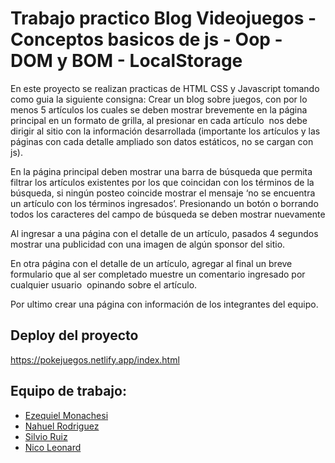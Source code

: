 # Trabajo practico Blog Videojuegos - Conceptos basicos de js - Oop - DOM y BOM - LocalStorage
En este proyecto se realizan practicas de HTML CSS y Javascript tomando como guia la siguiente consigna:
Crear un blog sobre juegos, con por lo menos 5 artículos los cuales se deben mostrar brevemente en la página principal en un formato de grilla, al presionar en cada artículo  nos debe dirigir al sitio con la información desarrollada (importante los artículos y las páginas con cada detalle ampliado son datos estáticos, no se cargan con js).

En la página principal deben mostrar una barra de búsqueda que permita filtrar los artículos existentes por los que coincidan con los términos de la búsqueda, si ningún posteo coincide mostrar el mensaje ‘no se encuentra un artículo con los términos ingresados’. Presionando un botón o borrando todos los caracteres del campo de búsqueda se deben mostrar nuevamente

Al ingresar a una página con el detalle de un artículo, pasados 4 segundos mostrar una publicidad con una imagen de algún sponsor del sitio.

En otra página con el detalle de un artículo, agregar al final un breve formulario que al ser completado muestre un comentario ingresado por cualquier usuario  opinando sobre el artículo.

Por ultimo crear una página con información de los integrantes del equipo.

## Deploy del proyecto
https://pokejuegos.netlify.app/index.html


## Equipo de trabajo:
- [Ezequiel Monachesi](https://github.com/ezequielmonachesi)
- [Nahuel Rodriguez](https://github.com/NahuFed)
- [Silvio Ruiz](https://github.com/silviojrcc)
- [Nico Leonard](https://github.com/nicoleonard)